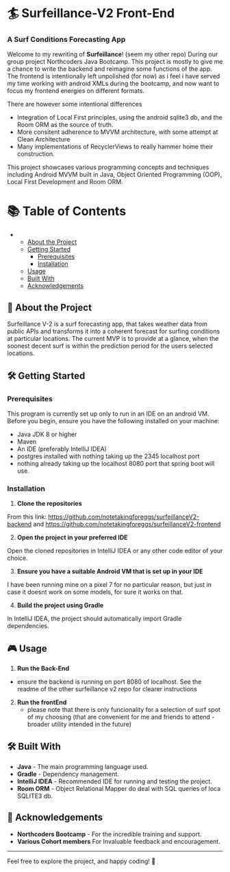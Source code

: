 # :surfer: Surfeillance-V2 Front-End

### A Surf Conditions Forecasting App

Welcome to my rewriting of **Surfeillance**! (seem my other repo) During our group project Northcoders Java Bootcamp. This project is mostly to give me a chance to write the backend and reimagine some functions of the app. The frontend is intentionally left unpolished (for now) as i feel i have served my time working with android XMLs during the bootcamp, and now want to focus my frontend energies on different formats.

There are however some intentional differences
- Integration of Local First principles, using the android sqlite3 db, and the Room ORM as the source of truth.
- More consitent adherence to MVVM architecture, with some attempt at Clean Architecture
- Many implementations of RecyclerViews to really hammer home their construction.

This project showcases various programming concepts and techniques including Android MVVM built in Java, Object Oriented Programming (OOP), Local First Development and Room ORM.
# 📚 Table of Contents
- 
  - [About the Project](#about-the-project)
  - [Getting Started](#getting-started)
    - [Prerequisites](#prerequisites)
    - [Installation](#installation)
  - [Usage](#usage)
  - [Built With](#built-with)
  - [Acknowledgements](#acknowledgements)


## <a id="about-the-project"></a>🚀 About the Project
Surfeillance V-2 is a surf forecasting app, that takes weather data from public APIs and transforms it into a coherent forecast for surfing conditions at particular locations. The current MVP is to provide at a glance, when the soonest decent surf is within the prediction period for the users selected locations.

## <a id = "getting-started"></a> 🛠️ Getting Started

### Prerequisites

This program is currently set up only to run in an IDE on an android VM.
Before you begin, ensure you have the following installed on your machine:

- Java JDK 8 or higher
- Maven
- An IDE (preferably IntelliJ IDEA)
- postgres installed with nothing taking up the 2345 localhost port
- nothing already taking up the localhost 8080 port that spring boot will use.

### Installation

1. **Clone the repositories**
   
From this link: https://github.com/notetakingforeggs/surfeillanceV2-backend and https://github.com/notetakingforeggs/surfeillanceV2-frontend
   
2.  **Open the project in your preferred IDE**

Open the cloned repositories in IntelliJ IDEA or any other code editor of your choice.

3. **Ensure you have a suitable Android VM that is set up in your IDE**

  I have been running mine on a pixel 7 for no particular reason, but just in case it doesnt work on some models, for sure it works on that.

4.  **Build the project using Gradle**

In IntelliJ IDEA, the project should automatically import Gradle dependencies. 


## <a id = "usage"></a> 🎮 Usage


 
1. **Run the Back-End**
  - ensure the backend is running on port 8080 of localhost. See the readme of the other surfeillance v2 repo for clearer instructions


2. **Run the frontEnd**
   - please note that there is only funcionality for a selection of surf spot of my choosing (that are convenient for me and friends to attend - broader utility intended in the future)

## <a id = "built-with"></a>  🛠️ Built With

- **Java** - The main programming language used.
- **Gradle** - Dependency management.
- **IntelliJ IDEA** - Recommended IDE for running and testing the project.
- **Room ORM** - Object Relational Mapper do deal with SQL queries of loca SQLITE3 db.
  

## <a id = "acknowledgements" ></a> 🙏 Acknowledgements

- **Northcoders Bootcamp** - For the incredible training and support.
- **Various Cohort members** For Invaluable feedback and encouragement.
---

Feel free to explore the project, and happy coding! 🚀


